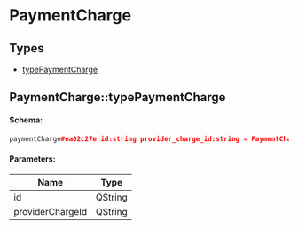 # PaymentCharge

## Types

* [typePaymentCharge](#paymentchargetypepaymentcharge)

## PaymentCharge::typePaymentCharge

#### Schema:

```c++
paymentCharge#ea02c27e id:string provider_charge_id:string = PaymentCharge;
```

#### Parameters:

|Name|Type|
|----|----|
|id|QString|
|providerChargeId|QString|

